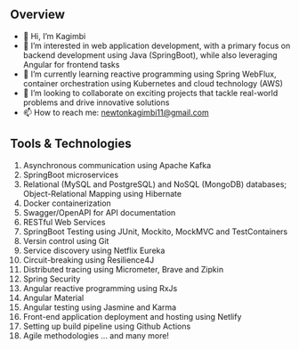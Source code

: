 ## Overview
- 👋 Hi, I’m Kagimbi
- 👀 I’m interested in web application development, with a primary focus on backend development using Java (SpringBoot), while also leveraging Angular for frontend tasks
- 🌱 I’m currently learning reactive programming using Spring WebFlux, container orchestration using Kubernetes and cloud technology (AWS)
- 💞️ I’m looking to collaborate on exciting projects that tackle real-world problems and drive innovative solutions
- 📫 How to reach me: newtonkagimbi11@gmail.com

## Tools & Technologies
1. Asynchronous communication using Apache Kafka
2. SpringBoot microservices
3. Relational (MySQL and PostgreSQL) and NoSQL (MongoDB) databases; Object-Relational Mapping using Hibernate
4. Docker containerization
5. Swagger/OpenAPI for API documentation
6. RESTful Web Services
7. SpringBoot Testing using JUnit, Mockito, MockMVC and TestContainers
8. Versin control using Git
9. Service discovery using Netflix Eureka
10. Circuit-breaking using Resilience4J
11. Distributed tracing using Micrometer, Brave and Zipkin
12. Spring Security
13. Angular reactive programming using RxJs
14. Angular Material
15. Angular testing using Jasmine and Karma
16. Front-end application deployment and hosting using Netlify
17. Setting up build pipeline using Github Actions
18. Agile methodologies ...
and many more!
